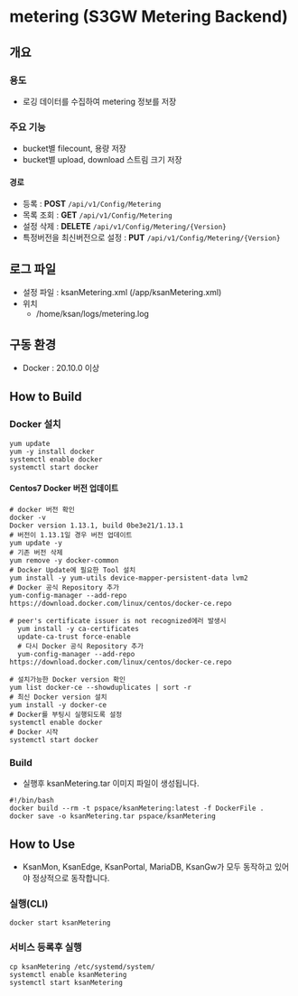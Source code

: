 # metering (S3GW Metering Backend)

## 개요

### 용도

-   로깅 데이터를 수집하여 metering 정보를 저장

### 주요 기능

-   bucket별 filecount, 용량 저장
-   bucket별 upload, download 스트림 크기 저장

#### 경로

-   등록 : **POST** `/api/v1/Config/Metering`
-   목록 조회 : **GET** `/api/v1/Config/Metering`
-   설정 삭제 : **DELETE** `/api/v1/Config/Metering/{Version}`
-   특정버전을 최신버전으로 설정 : **PUT** `/api/v1/Config/Metering/{Version}`

## 로그 파일

-   설정 파일 : ksanMetering.xml (/app/ksanMetering.xml)
-   위치
    -   /home/ksan/logs/metering.log

## 구동 환경

-   Docker : 20.10.0 이상

## How to Build

### Docker 설치

``` shell
yum update
yum -y install docker
systemctl enable docker
systemctl start docker
```

#### Centos7 Docker 버전 업데이트

``` shell
# docker 버전 확인
docker -v
Docker version 1.13.1, build 0be3e21/1.13.1
# 버전이 1.13.1일 경우 버전 업데이트
yum update -y
# 기존 버전 삭제
yum remove -y docker-common
# Docker Update에 필요한 Tool 설치
yum install -y yum-utils device-mapper-persistent-data lvm2
# Docker 공식 Repository 추가
yum-config-manager --add-repo https://download.docker.com/linux/centos/docker-ce.repo

# peer's certificate issuer is not recognized에러 발생시
  yum install -y ca-certificates
  update-ca-trust force-enable
  # 다시 Docker 공식 Repository 추가
  yum-config-manager --add-repo https://download.docker.com/linux/centos/docker-ce.repo

# 설치가능한 Docker version 확인
yum list docker-ce --showduplicates | sort -r
# 최신 Docker version 설치
yum install -y docker-ce
# Docker를 부팅시 실행되도록 설정
systemctl enable docker
# Docker 시작
systemctl start docker
```

### Build

- 실행후 ksanMetering.tar 이미지 파일이 생성됩니다.

```shell
#!/bin/bash
docker build --rm -t pspace/ksanMetering:latest -f DockerFile .
docker save -o ksanMetering.tar pspace/ksanMetering
```

## How to Use

- KsanMon, KsanEdge, KsanPortal, MariaDB, KsanGw가 모두 동작하고 있어야 정상적으로 동작합니다.

### 실행(CLI)

``` shell
docker start ksanMetering
```

### 서비스 등록후 실행
``` shell
cp ksanMetering /etc/systemd/system/
systemctl enable ksanMetering
systemctl start ksanMetering
```